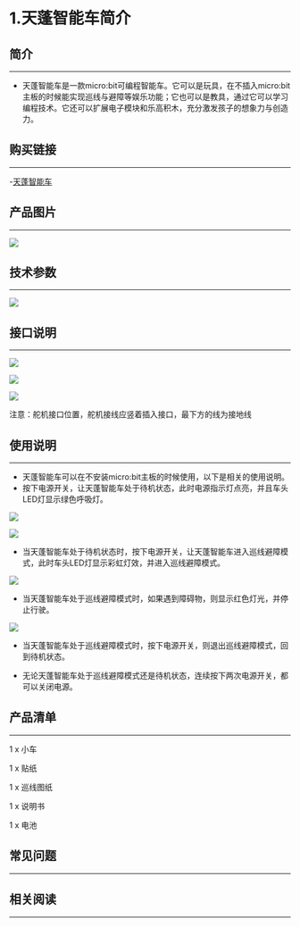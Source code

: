 # 1.天蓬智能车简介

## 简介
---
 
- 天蓬智能车是一款micro:bit可编程智能车。它可以是玩具，在不插入micro:bit主板的时候能实现巡线与避障等娱乐功能；它也可以是教具，通过它可以学习编程技术。它还可以扩展电子模块和乐高积木，充分激发孩子的想象力与创造力。

## 购买链接
---

-[天蓬智能车](https://item.taobao.com/item.htm?ft=t&id=627045784239)

## 产品图片
---
![](./images/TPBot_tianpeng_case_01_01.png)


## 技术参数
---

![](./images/TPBot_tianpeng_02.png)


## 接口说明
---

![](./images/TPBot_tianpeng_03.png)

![](./images/TPBot_tianpeng_04.png)

![](./images/TPBot_tianpeng_05.png)

注意：舵机接口位置，舵机接线应竖着插入接口，最下方的线为接地线

## 使用说明
---
- 天蓬智能车可以在不安装micro:bit主板的时候使用，以下是相关的使用说明。
- 按下电源开关，让天蓬智能车处于待机状态，此时电源指示灯点亮，并且车头LED灯显示绿色呼吸灯。

![](./images/TPBot_tianpeng_06.png)

![](./images/TPBot_tianpeng_07.png)

- 当天蓬智能车处于待机状态时，按下电源开关，让天蓬智能车进入巡线避障模式，此时车头LED灯显示彩虹灯效，并进入巡线避障模式。

![](./images/TPBot_tianpeng_08.gif)

- 当天蓬智能车处于巡线避障模式时，如果遇到障碍物，则显示红色灯光，并停止行驶。

![](./images/TPBot_tianpeng_09.png)

- 当天蓬智能车处于巡线避障模式时，按下电源开关，则退出巡线避障模式，回到待机状态。

- 无论天蓬智能车处于巡线避障模式还是待机状态，连续按下两次电源开关，都可以关闭电源。


## 产品清单
---

1 x ⼩⻋

1 x 贴纸

1 x 巡线图纸

1 x 说明书

1 x 电池

## 常见问题
---


## 相关阅读  
---

